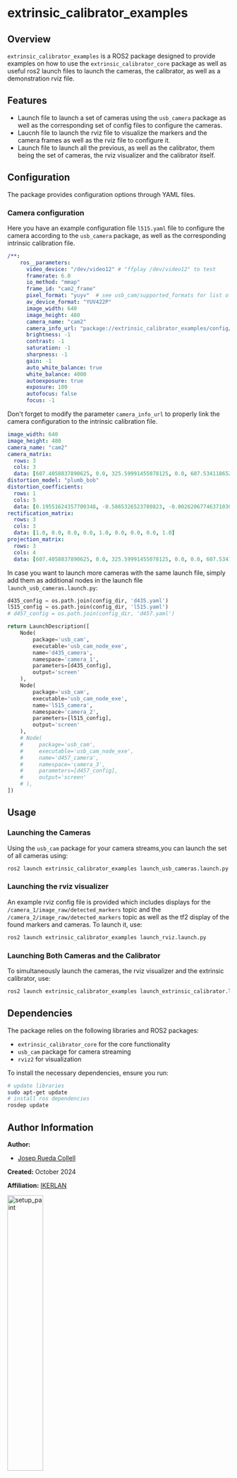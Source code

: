 # extrinsic_calibrator_examples

## Overview

`extrinsic_calibrator_examples` is a ROS2 package designed to provide examples on how to use the `extrinsic_calibrator_core` package as well as useful ros2 launch files to launch the cameras, the calibrator, as well as a demonstration rviz file.

## Features

- Launch file to launch a set of cameras using the `usb_camera` package as well as the corresponding set of config files to configure the cameras.
- Laucnh file to launch the rviz file to visualize the markers and the camera frames as well as the rviz file to configure it.
- Launch file to launch all the previous, as well as the calibrator, them being the set of cameras, the rviz visualizer and the calibrator itself.

## Configuration

The package provides configuration options through YAML files.

### Camera configuration

Here you have an example configuration file `l515.yaml` file to configure the camera according to the `usb_camera` package, as well as the corresponding intrinsic calibration file.

```yaml
/**:
    ros__parameters:
      video_device: "/dev/video12" # "ffplay /dev/video12" to test
      framerate: 6.0
      io_method: "mmap"
      frame_id: "cam2_frame"
      pixel_format: "yuyv"  # see usb_cam/supported_formats for list of supported formats
      av_device_format: "YUV422P"
      image_width: 640
      image_height: 480
      camera_name: "cam2"
      camera_info_url: "package://extrinsic_calibrator_examples/config/l515_intrinsics.yaml"
      brightness: -1
      contrast: -1
      saturation: -1
      sharpness: -1
      gain: -1
      auto_white_balance: true
      white_balance: 4000
      autoexposure: true
      exposure: 100
      autofocus: false
      focus: -1
```

Don't forget to modify the parameter `camera_info_url` to properly link the camera configuration to the intrinsic calibration file.

```yaml
image_width: 640
image_height: 480
camera_name: "cam2"
camera_matrix:
  rows: 3
  cols: 3
  data: [607.4058837890625, 0.0, 325.59991455078125, 0.0, 607.5341186523438, 247.25904846191406, 0.0, 0.0, 1.0]
distortion_model: "plumb_bob"
distortion_coefficients:
  rows: 1
  cols: 5
  data: [0.19551624357700348, -0.5865326523780823, -0.002620677463710308, 0.0008374004391953349, 0.5133219957351685]
rectification_matrix:
  rows: 3
  cols: 3
  data: [1.0, 0.0, 0.0, 0.0, 1.0, 0.0, 0.0, 0.0, 1.0]
projection_matrix:
  rows: 3
  cols: 4
  data: [607.4058837890625, 0.0, 325.59991455078125, 0.0, 0.0, 607.5341186523438, 247.25904846191406, 0.0, 0.0, 0.0, 1.0, 0.0]

```

In case you want to launch more cameras with the same launch file, simply add them as additional nodes in the launch file `launch_usb_cameras.launch.py`:

```py
d435_config = os.path.join(config_dir, 'd435.yaml')
l515_config = os.path.join(config_dir, 'l515.yaml')
# d457_config = os.path.join(config_dir, 'd457.yaml')

return LaunchDescription([
    Node(
        package='usb_cam',
        executable='usb_cam_node_exe',
        name='d435_camera',
        namespace='camera_1',
        parameters=[d435_config],
        output='screen'
    ),
    Node(
        package='usb_cam',
        executable='usb_cam_node_exe',
        name='l515_camera',
        namespace='camera_2',
        parameters=[l515_config],
        output='screen'
    ),
    # Node(
    #     package='usb_cam',
    #     executable='usb_cam_node_exe',
    #     name='d457_camera',
    #     namespace='camera_3',
    #     parameters=[d457_config],
    #     output='screen'
    # ),
])

```

## Usage

### Launching the Cameras

Using the `usb_cam` package for your camera streams,you can launch the set of all cameras using:
```sh
ros2 launch extrinsic_calibrator_examples launch_usb_cameras.launch.py
```

### Launching the rviz visualizer

An example rviz config file is provided which includes displays for the `/camera_1/image_raw/detected_markers` topic and the  `/camera_2/image_raw/detected_markers` topic as well as the tf2 display of the found markers and cameras. To launch it, use:
```sh
ros2 launch extrinsic_calibrator_examples launch_rviz.launch.py
```

### Launching Both Cameras and the Calibrator

To simultaneously launch the cameras, the rviz visualizer and the extrinsic calibrator, use:
```sh
ros2 launch extrinsic_calibrator_examples launch_extrinsic_calibrator.launch.py
```


## Dependencies

The package relies on the following libraries and ROS2 packages:

- `extrinsic_calibrator_core` for the core functionality
- `usb_cam` package for camera streaming
- `rviz2` for visualization


To install the necessary dependencies, ensure you run:
```sh
# update libraries
sudo apt-get update
# install ros dependencies
rosdep update
```

## Author Information

**Author:**
- [Josep Rueda Collell](mailto:rueda_999@hotmail.com)

**Created:** October 2024

**Affiliation:** [IKERLAN](https://www.ikerlan.es)

<img src="https://github.com/user-attachments/assets/41cb9091-52c5-4f90-bbc9-ec02814dee49" alt="setup_paint" width="40%"/>

### Citation
If you use this code, please cite:  
**Josep Rueda Collell**. "ROS2 Extrinsic Camera Calibrator using ArUco Markers". (2024).

---

Developed as part of **AI-PRISM** project.

<a href="https://aiprism.eu/">
<img src="https://aiprism.eu/wp-content/uploads/2022/11/Ai-Prism_Logo_Horizontal-e1669543082668-1024x221.png" height="96px" />
</a>

*AI Powered human-centred Robot Interactions for Smart Manufacturing*

<a href="https://aiprism.eu/">
<img src="https://aiprism.eu/wp-content/uploads/2022/11/eu_funded_en-1024x215.jpg" height="48px" />
</a>

Horizon Europe – Grant Agreement number [101058589](https://cordis.europa.eu/project/id/101058589)

*Funded by the European Union. Views and opinions expressed are however those of the author(s) only and do not necessarily reflect those of the European Union. The European Union cannot be held responsible for them. Neither the European Union nor the granting authority can be held responsible for them.*

## License

This software is provided under a dual license system. You may choose between:

- **GNU Affero General Public License v3**: For open-source development, subject to the conditions of this license.
- **Commercial License**: For proprietary use. For more details on the commercial license, please contact us at [info@ikerlan.es](mailto:info@ikerlan.es).

Please see the [LICENSE](./license.md) file for the complete terms and conditions of each license option.